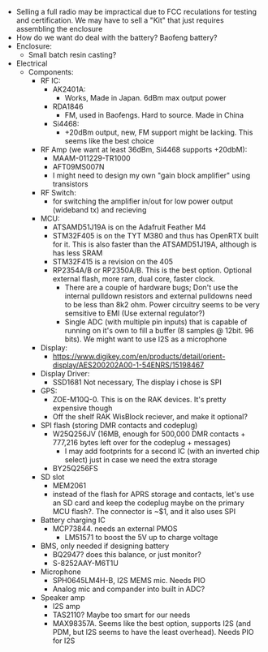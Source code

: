 - Selling a full radio may be impractical due to FCC reculations for testing and certification. We may have to sell a "Kit" that just requires assembling the enclosure
- How do we want do deal with the battery? Baofeng battery?
- Enclosure:
	- Small batch resin casting?
- Electrical
	- Components:
		- RF IC:
			- AK2401A:
				- Works, Made in Japan. 6dBm max output power
			- RDA1846
				- FM, used in Baofengs. Hard to source. Made in China
			- Si4468:
				- +20dBm output, new, FM support might be lacking. This seems like the best choice
		- RF Amp (we want at least 36dBm, Si4468 supports +20dbM):
			- MAAM-011229-TR1000
			- AFT09MS007N
			- I might need to design my own "gain block amplifier" using transistors
		- RF Switch:
			- for switching the amplifier in/out for low power output (wideband tx) and recieving
		- MCU:
			- ATSAMD51J19A is on the Adafruit Feather M4
			- STM32F405 is on the TYT M380 and thus has OpenRTX built for it. This is also faster than the ATSAMD51J19A, although is has less SRAM
			- STM32F415 is a revision on the 405
			- RP2354A/B or RP2350A/B. This is the best option. Optional external flash, more ram, dual core, faster clock. 		
				- There are a couple of hardware bugs; Don't use the internal pulldown resistors and external pulldowns need to be 	less than 8k2 ohm. Power circuitry seems to be very semsitive to EMI (Use external regulator?)
				- Single ADC (with multiple pin inputs) that is capable of running on it's own to fill a buffer (8 samples @ 12bit. 96 bits). We might want to use I2S as a microphone
		- Display:
			- https://www.digikey.com/en/products/detail/orient-display/AES200202A00-1-54ENRS/15198467
		- Display Driver:
			- SSD1681 Not necessary, The display i chose is SPI
		- GPS:
			- ZOE-M10Q-0. This is on the RAK devices. It's pretty expensive though
			- Off the shelf RAK WisBlock reciever, and make it optional?
		- SPI flash (storing DMR contacts and codeplug)
			- W25Q256JV (16MB, enough for 500,000 DMR contacts + 777,216 bytes left over for the codeplug + messages)
				- I may add footprints for a second IC (with an inverted chip select) just in case we need the extra storage
			- BY25Q256FS
		- SD slot
			- MEM2061
			- instead of the flash for APRS storage and contacts, let's use an SD card and keep the codeplug maybe on the primary MCU flash?. The connector is ~$1, and it also uses SPI
		- Battery charging IC
			- MCP73844. needs an external PMOS
				- LM51571 to boost the 5V up to charge voltage 
		- BMS, only needed if designing battery
			- BQ2947? does this balance, or just monitor?
			- S-8252AAY-M6T1U 
		- Microphone
			- SPH0645LM4H-B, I2S MEMS mic. Needs PIO
			- Analog mic and compander into built in ADC?
		- Speaker amp
			- I2S amp
			- TAS2110? Maybe too smart for our needs
			- MAX98357A. Seems like the best option, supports I2S (and PDM, but I2S seems to have the least overhead). Needs PIO for I2S